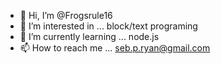 - 👋 Hi, I’m @Frogsrule16
- 👀 I’m interested in ... block/text programing
- 🌱 I’m currently learning ... node.js
- 📫 How to reach me ... seb.p.ryan@gmail.com
